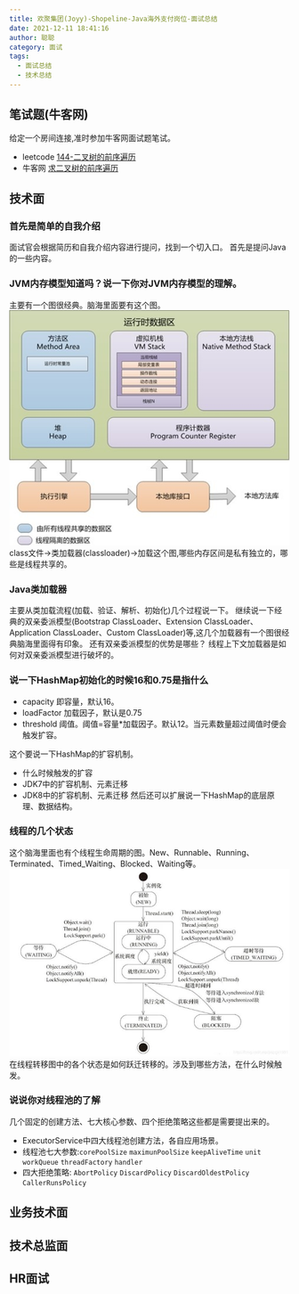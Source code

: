 ```yaml
---
title: 欢聚集团(Joyy)-Shopeline-Java海外支付岗位-面试总结
date: 2021-12-11 18:41:16
author: 聪聪
category: 面试
tags:
  - 面试总结
  - 技术总结
---
```


## 笔试题(牛客网)
给定一个房间连接,准时参加牛客网面试题笔试。
+ leetcode [144-二叉树的前序遍历](https://leetcode-cn.com/problems/binary-tree-preorder-traversal/)
+ 牛客网 [求二叉树的前序遍历](https://www.nowcoder.com/questionTerminal/501fb3ca49bb4474bf5fa87274e884b4)

## 技术面
  ### 首先是简单的自我介绍

  面试官会根据简历和自我介绍内容进行提问，找到一个切入口。
  首先是提问Java的一些内容。

  ### JVM内存模型知道吗？说一下你对JVM内存模型的理解。

  主要有一个图很经典。脑海里面要有这个图。
  ![JVM内存模型](./files/interview/jvm_memory.jpg)
  class文件->类加载器(classloader)->加载这个图,哪些内存区间是私有独立的，哪些是线程共享的。

  ### Java类加载器

  主要从类加载流程(加载、验证、解析、初始化)几个过程说一下。
  继续说一下经典的双亲委派模型(Bootstrap ClassLoader、Extension ClassLoader、Application ClassLoader、Custom ClassLoader)等,这几个加载器有一个图很经典脑海里面得有印象。
  还有双亲委派模型的优势是哪些？
  线程上下文加载器是如何对双亲委派模型进行破坏的。

  ### 说一下HashMap初始化的时候16和0.75是指什么
   + capacity 即容量，默认16。
   + loadFactor 加载因子，默认是0.75
   + threshold 阈值。阈值=容量*加载因子。默认12。当元素数量超过阈值时便会触发扩容。
  
  这个要说一下HashMap的扩容机制。
   + 什么时候触发的扩容
   + JDK7中的扩容机制、元素迁移
   + JDK8中的扩容机制、元素迁移
  然后还可以扩展说一下HashMap的底层原理、数据结构。

  ### 线程的几个状态

  这个脑海里面也有个线程生命周期的图。New、Runnable、Running、Terminated、Timed_Waiting、Blocked、Waiting等。
  ![线程状态](./files/interview/java_thread_status.jpg)
  在线程转移图中的各个状态是如何跃迁转移的。涉及到哪些方法，在什么时候触发。

  ### 说说你对线程池的了解

  几个固定的创建方法、七大核心参数、四个拒绝策略这些都是需要提出来的。
  + ExecutorService中四大线程池创建方法，各自应用场景。
  + 线程池七大参数:`corePoolSize` `maximunPoolSize` `keepAliveTime` `unit` `workQueue` `threadFactory` `handler`
  + 四大拒绝策略: `AbortPolicy` `DiscardPolicy` `DiscardOldestPolicy`  `CallerRunsPolicy`


## 业务技术面
## 技术总监面
## HR面试

